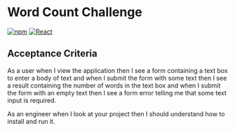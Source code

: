 # Word Count Challenge
[![npm](https://img.shields.io/badge/npm-v6.14-red)](https://www.npmjs.com/package/npm/v/6.14.15) [![React](https://img.shields.io/badge/React-v17-blue)](https://pt-br.reactjs.org/blog/2020/10/20/react-v17.html)

## Acceptance Criteria

As a user when I view the application then I see a form containing a text box to enter a body of text and when I submit the form with some text then I see a result containing the number of words in the text box
and when I submit the form with an empty text then I see a form error telling me that some text input is required.

As an engineer when I look at your project then I should understand how to install and run it.
